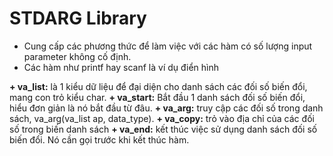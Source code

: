 # STDARG Library

- Cung cấp các phương thức để làm việc với các hàm có số lượng input parameter không cố định.
- Các hàm như printf hay scanf là ví dụ điển hình

__+ va_list:__ là 1 kiểu dữ liệu để đại diện cho danh sách các đối số biến đổi, mang con trỏ kiểu char.
__+ va_start:__ Bắt đầu 1 danh sách đối số biến đổi, hiểu đơn giản là nó bắt đầu từ đâu.
__+ va_arg:__ truy cập các đối số trong danh sách, va_arg(va_list ap, data_type).
__+ va_copy:__ trỏ vào địa chỉ của các đối số trong biến danh sách
__+ va_end:__ kết thúc việc sử dụng danh sách đối số biến đổi. Nó cần gọi trước khi kết thúc hàm.


